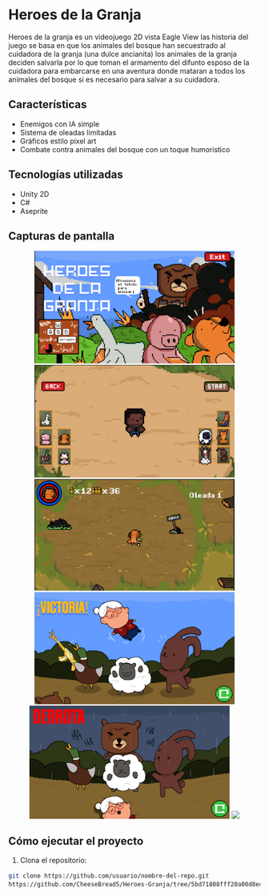 # Heroes de la Granja

Heroes de la granja es un videojuego 2D vista Eagle View las historia del juego se basa en que los animales del bosque han secuestrado al cuidadora de la granja (una dulce ancianita) los animales de la granja deciden salvarla por lo que toman el armamento del difunto esposo de la cuidadora para embarcarse en una aventura donde mataran a todos los animales del bosque si es necesario para salvar a su cuidadora.

##  Características

-  Enemigos con IA simple
-  Sistema de oleadas limitadas
-  Gráficos estilo pixel art
-  Combate contra animales del bosque con un toque humoristico

##  Tecnologías utilizadas

- Unity 2D
- C#
- Aseprite

## Capturas de pantalla

<p align="center">
  <img src="./Assets/GitHub/MP.png" width="400"/>
  <img src="./Assets/GitHub/MSP.png" width="400"/>
  <img src="./Assets/GitHub/GAME.png" width="400"/>
  <img src="./Assets/GitHub/MV.png" width="400"/>
  <img src="./Assets/GitHub/MD.png" width="400"/>
  <img src="./Assets/GitHub/VIDEO.mp4" width="400"/>
</p>

##  Cómo ejecutar el proyecto

1. Clona el repositorio:
```bash
git clone https://github.com/usuario/nombre-del-repo.git
https://github.com/CheeseBread5/Heroes-Granja/tree/5bd71808fff20a00d8e41bdd0c920bbdf7a0fc46

